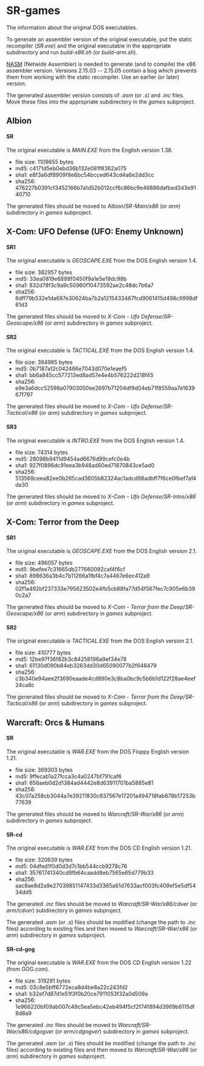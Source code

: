 # SR-games

The information about the original DOS executables.

To generate an assembler version of the original executable, put the static recompiler (*SR.exe*) and the original executable in the appropriate subdirectory and run *build-x86.sh* (or *build-arm.sh*).

[NASM](https://www.nasm.us/) (Netwide Assembler) is needed to generate (and to compile) the x86 assembler version. Versions 2.15.03 -- 2.15.05 contain a bug which prevents them from working with the static recompiler. Use an earlier (or later) version.

The generated assembler version consists of *.asm* (or *.s*) and *.inc* files. Move these files into the appropriate subdirectory in the *games* subproject.

## Albion

#### SR

The original executable is *MAIN.EXE* from the English version 1.38.

* file size: 1109655 bytes
* md5: c4171d5eb0ebd36b132e081f8362a075
* sha1: e8f3a6df8909f8e6bc54bcced643cd4a6e2dd3cc
* sha256: 476227b0391cf3452166b7a1d52b012ccf6c86bc9e46886dafbed343e9140710

The generated files should be moved to *Albion/SR-Main/x86* (or *arm*) subdirectory in *games* subproject.

## X-Com: UFO Defense (UFO: Enemy Unknown)

#### SR1

The original executable is *GEOSCAPE.EXE* from the DOS English version 1.4.

* file size: 382957 bytes
* md5: 33ea0819e6888f0450f9a1e5e19dc98b
* sha1: 832d78f3c9a9c50960f10473592ae2c48dc7b6a7
* sha256: 6dff79b532e1da687e30624ba7b2a1215433467fcd9061415d498c9998df61d3

The generated files should be moved to *X-Com - Ufo Defense/SR-Geoscape/x86* (or *arm*) subdirectory in *games* subproject.

#### SR2

The original executable is *TACTICAL.EXE* from the DOS English version 1.4.

* file size: 384985 bytes
* md5: 0b7187a12c042466e7043d070e1eaef5
* sha1: bb6a845cc577213ed8ad57e4e4b576222d218f45
* sha256: e9e3a6dcc52598a07903050ee2697b71204df9d04eb71f8559aa7e163967f797

The generated files should be moved to *X-Com - Ufo Defense/SR-Tactical/x86* (or *arm*) subdirectory in *games* subproject.

#### SR3

The original executable is *INTRO.EXE* from the DOS English version 1.4.

* file size: 74314 bytes
* md5: 28098b9411d9454ad6676d99cefc0e4b
* sha1: 927f0896dc91eea3b948ad60ed71870843ce5ad0
* sha256: 513569ceea82ee0b265cad3605b82324ac1adcd98adbff7f6ce0fbef7af4da30

The generated files should be moved to *X-Com - Ufo Defense/SR-Intro/x86* (or *arm*) subdirectory in *games* subproject.

## X-Com: Terror from the Deep

#### SR1

The original executable is *GEOSCAPE.EXE* from the DOS English version 2.1.

* file size: 496057 bytes
* md5: 9befee7c31665db277660092caf4f6cf
* sha1: 898636a3b4c7b11266a1fbf4c7a4467e6ec412a9
* sha256: 02f1a492bf237333e795623502e4fb5cb88fa77d54f567fec7c905e6b390c2a7

The generated files should be moved to *X-Com - Terror from the Deep/SR-Geoscape/x86* (or *arm*) subdirectory in *games* subproject.

#### SR2

The original executable is *TACTICAL.EXE* from the DOS English version 2.1.

* file size: 410777 bytes
* md5: 12be97f36f82b3c84258196a9ef34e78
* sha1: 61130d090b84eb3263dd30d65090077b2f648479
* sha256: c3b340e94aee2f3690eaade4cd990e3c8ba0bc9c5b6b1d122f28ae4eef24ca8c

The generated files should be moved to *X-Com - Terror from the Deep/SR-Tactical/x86* (or *arm*) subdirectory in *games* subproject.

## Warcraft: Orcs & Humans

#### SR

The original executable is *WAR.EXE* from the DOS Floppy English version 1.21.

* file size: 369303 bytes
* md5: 9ffecab1a27fcca3c4a0247bf791caf6
* sha1: 656aeb0d2d1384ad4442e8d63911701ba5885e81
* sha256: 43c07a258cb3044a7e39211830c837567e17201a494718fab678b17253b77639

The generated files should be moved to *Warcraft/SR-War/x86* (or *arm*) subdirectory in *games* subproject.

#### SR-cd

The original executable is *WAR.EXE* from the DOS CD English version 1.21.

* file size: 320639 bytes
* md5: 04dfed1f0d0d3d7c1bb544ccb9278c76
* sha1: 35761741340cd8fb64caadd8eb7565e65d779b33
* sha256: aac8ae8d2a9e27039851147433d3365a61d7633acf003fc409ef5e5df5434dd5

The generated *.inc* files should be moved to *Warcraft/SR-War/x86/cdver* (or *arm/cdver*) subdirectory in *games* subproject.

The generated *.asm* (or *.s*) files should be modified (change the path to *.inc* files) according to existing files and then moved to *Warcraft/SR-War/x86* (or *arm*) subdirectory in *games* subproject.

#### SR-cd-gog

The original executable is *WAR.EXE* from the DOS CD English version 1.22 (from GOG.com).

* file size: 319291 bytes
* md5: 03c8e5bff6772eca8d4be8a22c243fd2
* sha1: b32ef7d87d1e51f3f0b20ce7911053f32a0d509a
* sha256: 1e966220bf09ab007c49c5ea5ebc42eb494f5cf2f74f894d3969b6115df8d8a9

The generated *.inc* files should be moved to *Warcraft/SR-War/x86/cdgogver* (or *arm/cdgogver*) subdirectory in *games* subproject.

The generated *.asm* (or *.s*) files should be modified (change the path to *.inc* files) according to existing files and then moved to *Warcraft/SR-War/x86* (or *arm*) subdirectory in *games* subproject.

